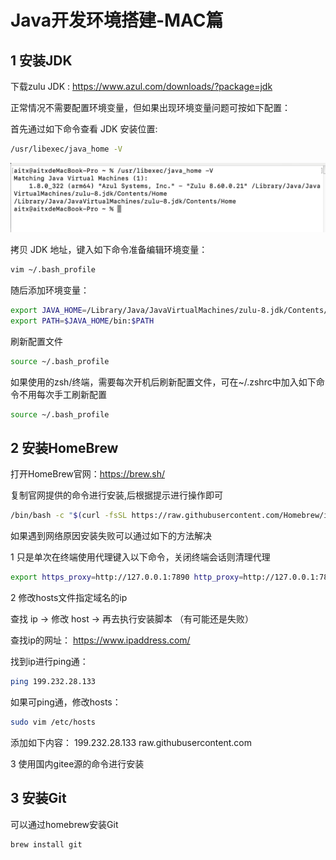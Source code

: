 # Java开发环境搭建-MAC篇

## 1 安装JDK

下载zulu JDK : https://www.azul.com/downloads/?package=jdk

正常情况不需要配置环境变量，但如果出现环境变量问题可按如下配置：

首先通过如下命令查看 JDK 安装位置:

```bash
/usr/libexec/java_home -V
```

![](./images/Snipaste_2022-03-27_04-58-58.png)

拷贝 JDK 地址，键入如下命令准备编辑环境变量：

```bash
vim ~/.bash_profile
```

随后添加环境变量：

```bash
export JAVA_HOME=/Library/Java/JavaVirtualMachines/zulu-8.jdk/Contents/Home
export PATH=$JAVA_HOME/bin:$PATH
```

刷新配置文件

```bash
source ~/.bash_profile
```

如果使用的zsh/终端，需要每次开机后刷新配置文件，可在~/.zshrc中加入如下命令不用每次手工刷新配置

```bash
source ~/.bash_profile
```

## 2 安装HomeBrew

打开HomeBrew官网：https://brew.sh/

复制官网提供的命令进行安装,后根据提示进行操作即可

```bash
/bin/bash -c "$(curl -fsSL https://raw.githubusercontent.com/Homebrew/install/HEAD/install.sh)"
```

如果遇到网络原因安装失败可以通过如下的方法解决

1 只是单次在终端使用代理键入以下命令，关闭终端会话则清理代理

```bash
export https_proxy=http://127.0.0.1:7890 http_proxy=http://127.0.0.1:7890 all_proxy=socks5://127.0.0.1:7890
```

2 修改hosts文件指定域名的ip

 查找 ip -> 修改 host -> 再去执行安装脚本 （有可能还是失败）

查找ip的网址： https://www.ipaddress.com/ 

找到ip进行ping通：

```bash
ping 199.232.28.133
```

如果可ping通，修改hosts：

```bash
sudo vim /etc/hosts
```

添加如下内容：
199.232.28.133  raw.githubusercontent.com

3 使用国内gitee源的命令进行安装

## 3 安装Git

可以通过homebrew安装Git

```bash
brew install git
```

